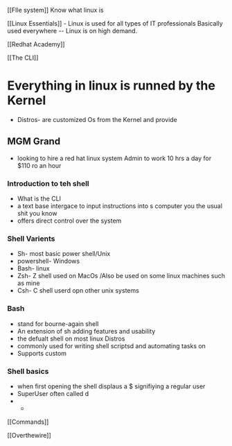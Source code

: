 

[[FIle system]]
 Know what linux is 

[[Linux Essentials]] - Linux is used for all types of IT professionals  Basically used everywhere 
-- Linux is on high demand. 

[[Redhat Academy]]

[[The CLI]]
# Everything in linux is runned by the Kernel
- Distros- are customized Os from the Kernel and provide

## MGM Grand 
*  looking to hire a red hat linux system Admin to work 10 hrs a day for $110 ro an hour
### Introduction to teh shell
*  What is the CLI 
* a text base intergace to input instructions into s computer you the usual shit you know 
* offers direct control over the system 
### Shell Varients 
*  Sh- most basic power shell/Unix
* powershell-  Windows 
* Bash-  linux 
* Zsh- Z shell used on MacOs /Also be used on some linux machines such as mine 
* Csh-  C shell userd opn other unix systems
### Bash
* stand for bourne-again shell 
* An extension of sh adding features and usability 
* the defualt shell on most linux Distros 
* commonly used for writing shell scriptsd and automating tasks on 
* Supports custom
### Shell basics
*  when first opening the shell displaus a $ signifiying a regular user 
* SuperUser often called d
* *
[[Commands]]

[[Overthewire]]